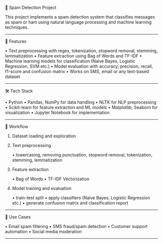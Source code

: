 📧 Spam Detection Project

This project implements a spam detection system that classifies messages as spam or ham using natural language processing and machine learning techniques.

---

🚀 Features

• Text preprocessing with regex, tokenization, stopword removal, stemming, lemmatization
• Feature extraction using Bag of Words and TF-IDF
• Machine learning models for classification (Naive Bayes, Logistic Regression, SVM etc.)
• Model evaluation with accuracy, precision, recall, f1-score and confusion matrix
• Works on SMS, email or any text-based dataset

---

🛠 Tech Stack

• Python 
• Pandas, NumPy for data handling
• NLTK for NLP preprocessing
• Scikit-learn for feature extraction and ML models
• Matplotlib, Seaborn for visualization
• Jupyter Notebook for implementation

---

🔎 Workflow

1. Dataset loading and exploration
2. Text preprocessing

   • lowercasing, removing punctuation, stopword removal, tokenization, stemming, lemmatization
3. Feature extraction

   • Bag of Words
   • TF-IDF Vectorization
4. Model training and evaluation

   • train-test split
   • apply classifiers (Naive Bayes, Logistic Regression etc.)
   • generate confusion matrix and classification report

---

 🎯 Use Cases

• Email spam filtering
• SMS fraud/spam detection
• Customer support automation
• Social media moderation

---
